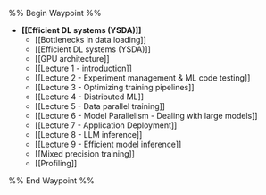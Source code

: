 %% Begin Waypoint %%
- **[[Efficient DL systems (YSDA)]]**
	- [[Bottlenecks in data loading]]
	- [[Efficient DL systems (YSDA)]]
	- [[GPU architecture]]
	- [[Lecture 1 - introduction]]
	- [[Lecture 2 - Experiment management & ML code testing]]
	- [[Lecture 3 - Optimizing training pipelines]]
	- [[Lecture 4 - Distributed ML]]
	- [[Lecture 5 - Data parallel training]]
	- [[Lecture 6 - Model Parallelism - Dealing with large models]]
	- [[Lecture 7 - Application Deployment]]
	- [[Lecture 8 - LLM inference]]
	- [[Lecture 9 - Efficient model inference]]
	- [[Mixed precision training]]
	- [[Profiling]]

%% End Waypoint %%
